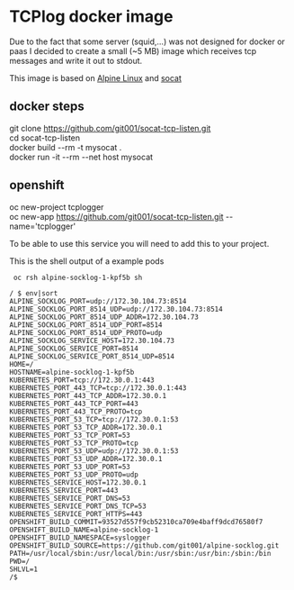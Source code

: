 # TCPlog docker image

Due to the fact that some server (squid,...) was not designed for docker or paas I decided to create a small (~5 MB) image which receives tcp messages and write it out to stdout.

This image is based on [Alpine Linux][ac11addb] and [socat][022939b2]

  [ac11addb]: https://www.alpinelinux.org/ "Alpine Linux"
  [022939b2]: http://www.dest-unreach.org/socat/ "socat"

## docker steps

git clone https://github.com/git001/socat-tcp-listen.git  
cd socat-tcp-listen  
docker build --rm -t mysocat .  
docker run -it --rm --net host mysocat  

## openshift

oc new-project tcplogger  
oc new-app https://github.com/git001/socat-tcp-listen.git --name='tcplogger'    

To be able to use this service you will need to add this to your project.

This is the shell output of a example pods

``` oc rsh alpine-socklog-1-kpf5b sh```

```
/ $ env|sort
ALPINE_SOCKLOG_PORT=udp://172.30.104.73:8514
ALPINE_SOCKLOG_PORT_8514_UDP=udp://172.30.104.73:8514
ALPINE_SOCKLOG_PORT_8514_UDP_ADDR=172.30.104.73
ALPINE_SOCKLOG_PORT_8514_UDP_PORT=8514
ALPINE_SOCKLOG_PORT_8514_UDP_PROTO=udp
ALPINE_SOCKLOG_SERVICE_HOST=172.30.104.73
ALPINE_SOCKLOG_SERVICE_PORT=8514
ALPINE_SOCKLOG_SERVICE_PORT_8514_UDP=8514
HOME=/
HOSTNAME=alpine-socklog-1-kpf5b
KUBERNETES_PORT=tcp://172.30.0.1:443
KUBERNETES_PORT_443_TCP=tcp://172.30.0.1:443
KUBERNETES_PORT_443_TCP_ADDR=172.30.0.1
KUBERNETES_PORT_443_TCP_PORT=443
KUBERNETES_PORT_443_TCP_PROTO=tcp
KUBERNETES_PORT_53_TCP=tcp://172.30.0.1:53
KUBERNETES_PORT_53_TCP_ADDR=172.30.0.1
KUBERNETES_PORT_53_TCP_PORT=53
KUBERNETES_PORT_53_TCP_PROTO=tcp
KUBERNETES_PORT_53_UDP=udp://172.30.0.1:53
KUBERNETES_PORT_53_UDP_ADDR=172.30.0.1
KUBERNETES_PORT_53_UDP_PORT=53
KUBERNETES_PORT_53_UDP_PROTO=udp
KUBERNETES_SERVICE_HOST=172.30.0.1
KUBERNETES_SERVICE_PORT=443
KUBERNETES_SERVICE_PORT_DNS=53
KUBERNETES_SERVICE_PORT_DNS_TCP=53
KUBERNETES_SERVICE_PORT_HTTPS=443
OPENSHIFT_BUILD_COMMIT=93527d557f9cb52310ca709e4baff9dcd76580f7
OPENSHIFT_BUILD_NAME=alpine-socklog-1
OPENSHIFT_BUILD_NAMESPACE=syslogger
OPENSHIFT_BUILD_SOURCE=https://github.com/git001/alpine-socklog.git
PATH=/usr/local/sbin:/usr/local/bin:/usr/sbin:/usr/bin:/sbin:/bin
PWD=/
SHLVL=1
/$
```
